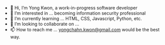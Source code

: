 - 👋 Hi, I’m Yong Kwon, a work-in-progress software developer
- 👀 I’m interested in ... becoming information security professional
- 🌱 I’m currently learning ... HTML, CSS, Javascript, Python, etc.
- 💞️ I’m looking to collaborate on ...
- 📫 How to reach me ... yongchahn.kwon@gmail.com would be the best way.

<!---
wzzpkwon/wzzpkwon is a ✨ special ✨ repository because its `README.md` (this file) appears on your GitHub profile.
You can click the Preview link to take a look at your changes.
--->
